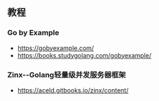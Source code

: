 ## 教程

### Go by Example
* https://gobyexample.com/
* https://books.studygolang.com/gobyexample/

### Zinx--Golang轻量级并发服务器框架
* https://aceld.gitbooks.io/zinx/content/
